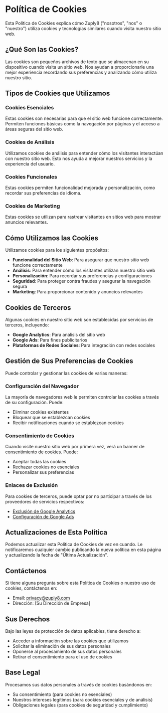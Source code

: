 # Política de Cookies

Esta Política de Cookies explica cómo Zuply8 ("nosotros", "nos" o "nuestro") utiliza cookies y tecnologías similares cuando visita nuestro sitio web.

## ¿Qué Son las Cookies?

Las cookies son pequeños archivos de texto que se almacenan en su dispositivo cuando visita un sitio web. Nos ayudan a proporcionarle una mejor experiencia recordando sus preferencias y analizando cómo utiliza nuestro sitio.

## Tipos de Cookies que Utilizamos

### Cookies Esenciales

Estas cookies son necesarias para que el sitio web funcione correctamente. Permiten funciones básicas como la navegación por páginas y el acceso a áreas seguras del sitio web.

### Cookies de Análisis

Utilizamos cookies de análisis para entender cómo los visitantes interactúan con nuestro sitio web. Esto nos ayuda a mejorar nuestros servicios y la experiencia del usuario.

### Cookies Funcionales

Estas cookies permiten funcionalidad mejorada y personalización, como recordar sus preferencias de idioma.

### Cookies de Marketing

Estas cookies se utilizan para rastrear visitantes en sitios web para mostrar anuncios relevantes.

## Cómo Utilizamos las Cookies

Utilizamos cookies para los siguientes propósitos:

- **Funcionalidad del Sitio Web**: Para asegurar que nuestro sitio web funcione correctamente
- **Análisis**: Para entender cómo los visitantes utilizan nuestro sitio web
- **Personalización**: Para recordar sus preferencias y configuraciones
- **Seguridad**: Para proteger contra fraudes y asegurar la navegación segura
- **Marketing**: Para proporcionar contenido y anuncios relevantes

## Cookies de Terceros

Algunas cookies en nuestro sitio web son establecidas por servicios de terceros, incluyendo:

- **Google Analytics**: Para análisis del sitio web
- **Google Ads**: Para fines publicitarios
- **Plataformas de Redes Sociales**: Para integración con redes sociales

## Gestión de Sus Preferencias de Cookies

Puede controlar y gestionar las cookies de varias maneras:

### Configuración del Navegador

La mayoría de navegadores web le permiten controlar las cookies a través de su configuración. Puede:

- Eliminar cookies existentes
- Bloquear que se establezcan cookies
- Recibir notificaciones cuando se establezcan cookies

### Consentimiento de Cookies

Cuando visite nuestro sitio web por primera vez, verá un banner de consentimiento de cookies. Puede:

- Aceptar todas las cookies
- Rechazar cookies no esenciales
- Personalizar sus preferencias

### Enlaces de Exclusión

Para cookies de terceros, puede optar por no participar a través de los proveedores de servicios respectivos:

- [Exclusión de Google Analytics](https://tools.google.com/dlpage/gaoptout)
- [Configuración de Google Ads](https://adssettings.google.com/)

## Actualizaciones de Esta Política

Podemos actualizar esta Política de Cookies de vez en cuando. Le notificaremos cualquier cambio publicando la nueva política en esta página y actualizando la fecha de "Última Actualización".

## Contáctenos

Si tiene alguna pregunta sobre esta Política de Cookies o nuestro uso de cookies, contáctenos en:

- Email: privacy@zuply8.com
- Dirección: [Su Dirección de Empresa]

## Sus Derechos

Bajo las leyes de protección de datos aplicables, tiene derecho a:

- Acceder a información sobre las cookies que utilizamos
- Solicitar la eliminación de sus datos personales
- Oponerse al procesamiento de sus datos personales
- Retirar el consentimiento para el uso de cookies

## Base Legal

Procesamos sus datos personales a través de cookies basándonos en:

- Su consentimiento (para cookies no esenciales)
- Nuestros intereses legítimos (para cookies esenciales y de análisis)
- Obligaciones legales (para cookies de seguridad y cumplimiento)
